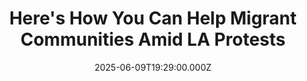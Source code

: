 ---
title: "Here's How You Can Help Migrant Communities Amid LA Protests"
date: 2025-06-09T19:29:00.000Z
category: Human Kindness
externalLink: "https://www.goodgoodgood.co/articles/la-ice-protests-how-to-help"
image: ""
excerpt: "On the heels of widespread protests against the “unlawful” arrests of Los Angeles residents, here’s how you can get involved to support immigrant communities in California and beyond.…"
---